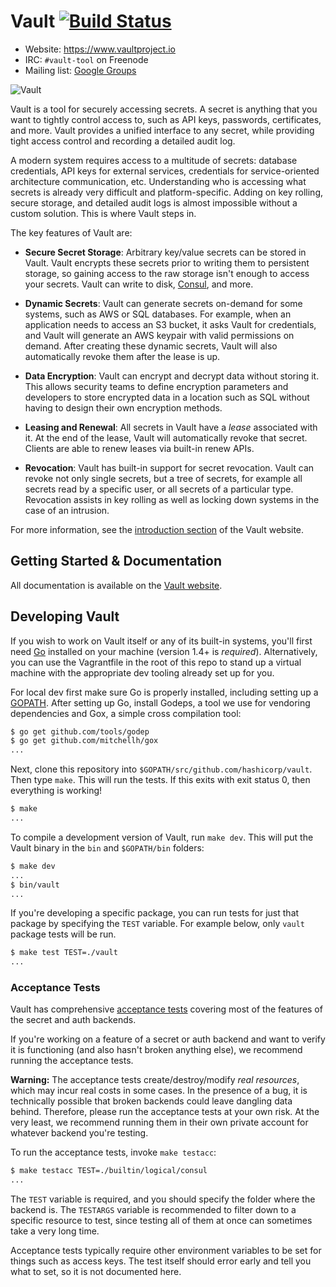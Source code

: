 Vault [![Build Status](https://travis-ci.org/hashicorp/vault.svg)](https://travis-ci.org/hashicorp/vault)
=========

-	Website: https://www.vaultproject.io
-	IRC: `#vault-tool` on Freenode
-	Mailing list: [Google Groups](https://groups.google.com/group/vault-tool)

![Vault](https://raw.githubusercontent.com/hashicorp/vault/master/website/source/assets/images/logo-big.png?token=AAAFE8XmW6YF5TNuk3cosDGBK-sUGPEjks5VSAa2wA%3D%3D)

Vault is a tool for securely accessing secrets. A secret is anything that you want to tightly control access to, such as API keys, passwords, certificates, and more. Vault provides a unified interface to any secret, while providing tight access control and recording a detailed audit log.

A modern system requires access to a multitude of secrets: database credentials, API keys for external services, credentials for service-oriented architecture communication, etc. Understanding who is accessing what secrets is already very difficult and platform-specific. Adding on key rolling, secure storage, and detailed audit logs is almost impossible without a custom solution. This is where Vault steps in.

The key features of Vault are:

* **Secure Secret Storage**: Arbitrary key/value secrets can be stored
  in Vault. Vault encrypts these secrets prior to writing them to persistent
  storage, so gaining access to the raw storage isn't enough to access
  your secrets. Vault can write to disk, [Consul](https://www.consul.io),
  and more.

* **Dynamic Secrets**: Vault can generate secrets on-demand for some
  systems, such as AWS or SQL databases. For example, when an application
  needs to access an S3 bucket, it asks Vault for credentials, and Vault
  will generate an AWS keypair with valid permissions on demand. After
  creating these dynamic secrets, Vault will also automatically revoke them
  after the lease is up.

* **Data Encryption**: Vault can encrypt and decrypt data without storing
  it. This allows security teams to define encryption parameters and
  developers to store encrypted data in a location such as SQL without
  having to design their own encryption methods.

* **Leasing and Renewal**: All secrets in Vault have a _lease_ associated
  with it. At the end of the lease, Vault will automatically revoke that
  secret. Clients are able to renew leases via built-in renew APIs.

* **Revocation**: Vault has built-in support for secret revocation. Vault
  can revoke not only single secrets, but a tree of secrets, for example
  all secrets read by a specific user, or all secrets of a particular type.
  Revocation assists in key rolling as well as locking down systems in the
  case of an intrusion.

For more information, see the [introduction section](https://www.vaultproject.io/intro)
of the Vault website.

Getting Started & Documentation
-------------------------------

All documentation is available on the [Vault website](https://www.vaultproject.io).

Developing Vault
--------------------

If you wish to work on Vault itself or any of its built-in systems,
you'll first need [Go](https://www.golang.org) installed on your
machine (version 1.4+ is *required*). Alternatively, you can use the
Vagrantfile in the root of this repo to stand up a virtual machine with
the appropriate dev tooling already set up for you.

For local dev first make sure Go is properly installed, including setting up a
[GOPATH](https://golang.org/doc/code.html#GOPATH). After setting up Go,
install Godeps, a tool we use for vendoring dependencies and Gox, a simple cross
compilation tool:

```sh
$ go get github.com/tools/godep
$ go get github.com/mitchellh/gox
...
```

Next, clone this repository into `$GOPATH/src/github.com/hashicorp/vault`.
Then type `make`. This will run the tests. If this exits with exit status 0,
then everything is working!

```sh
$ make
...
```

To compile a development version of Vault, run `make dev`. This will put the
Vault binary in the `bin` and `$GOPATH/bin` folders:

```sh
$ make dev
...
$ bin/vault
...
```

If you're developing a specific package, you can run tests for just that
package by specifying the `TEST` variable. For example below, only
`vault` package tests will be run.

```sh
$ make test TEST=./vault
...
```

### Acceptance Tests

Vault has comprehensive [acceptance tests](https://en.wikipedia.org/wiki/Acceptance_testing)
covering most of the features of the secret and auth backends.

If you're working on a feature of a secret or auth backend and want to
verify it is functioning (and also hasn't broken anything else), we recommend
running the acceptance tests.

**Warning:** The acceptance tests create/destroy/modify *real resources*, which
may incur real costs in some cases. In the presence of a bug, it is technically
possible that broken backends could leave dangling data behind. Therefore,
please run the acceptance tests at your own risk. At the very least,
we recommend running them in their own private account for whatever backend
you're testing.

To run the acceptance tests, invoke `make testacc`:

```sh
$ make testacc TEST=./builtin/logical/consul
...
```

The `TEST` variable is required, and you should specify the folder where the
backend is. The `TESTARGS` variable is recommended to filter down to a specific
resource to test, since testing all of them at once can sometimes take a very
long time.

Acceptance tests typically require other environment variables to be set for
things such as access keys. The test itself should error early and tell
you what to set, so it is not documented here.
